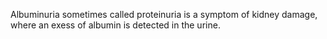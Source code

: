 
Albuminuria sometimes called proteinuria is a symptom of kidney damage, where an exess of albumin is detected in the urine. 

